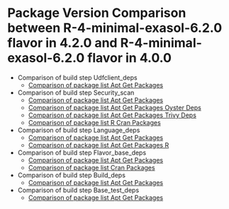 # Package Version Comparison between R-4-minimal-exasol-6.2.0 flavor in 4.2.0 and R-4-minimal-exasol-6.2.0 flavor in 4.0.0

- Comparison of build step Udfclient_deps
  - [Comparison of package list Apt Get Packages](udfclient_deps/apt_get_packages_diff.md)
- Comparison of build step Security_scan
  - [Comparison of package list Apt Get Packages](security_scan/apt_get_packages_diff.md)
  - [Comparison of package list Apt Get Packages Oyster Deps](security_scan/apt_get_packages_oyster_deps_diff.md)
  - [Comparison of package list Apt Get Packages Trivy Deps](security_scan/apt_get_packages_trivy_deps_diff.md)
  - [Comparison of package list R Cran Packages](security_scan/r_cran_packages_diff.md)
- Comparison of build step Language_deps
  - [Comparison of package list Apt Get Packages](language_deps/apt_get_packages_diff.md)
  - [Comparison of package list Apt Get Packages R](language_deps/apt_get_packages_r_diff.md)
- Comparison of build step Flavor_base_deps
  - [Comparison of package list Apt Get Packages](flavor_base_deps/apt_get_packages_diff.md)
  - [Comparison of package list Cran Packages](flavor_base_deps/cran_packages_diff.md)
- Comparison of build step Build_deps
  - [Comparison of package list Apt Get Packages](build_deps/apt_get_packages_diff.md)
- Comparison of build step Base_test_deps
  - [Comparison of package list Apt Get Packages](base_test_deps/apt_get_packages_diff.md)
